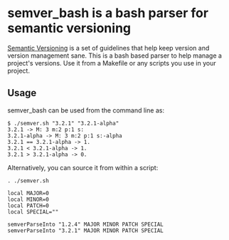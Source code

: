 semver_bash is a bash parser for semantic versioning
====================================================

[Semantic Versioning](http://semver.org/) is a set of guidelines that help keep
version and version management sane. This is a bash based parser to help manage
a project's versions. Use it from a Makefile or any scripts you use in your
project.

Usage
-----
semver_bash can be used from the command line as:  

    $ ./semver.sh "3.2.1" "3.2.1-alpha"  
    3.2.1 -> M: 3 m:2 p:1 s:  
    3.2.1-alpha -> M: 3 m:2 p:1 s:-alpha  
    3.2.1 == 3.2.1-alpha -> 1.  
    3.2.1 < 3.2.1-alpha -> 1.  
    3.2.1 > 3.2.1-alpha -> 0.


Alternatively, you can source it from within a script:

    . ./semver.sh  
    
    local MAJOR=0  
    local MINOR=0  
    local PATCH=0  
    local SPECIAL=""
    
    semverParseInto "1.2.4" MAJOR MINOR PATCH SPECIAL  
    semverParseInto "3.2.1" MAJOR MINOR PATCH SPECIAL  
